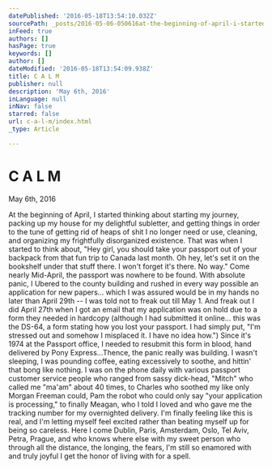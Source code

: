 ```yaml
---
datePublished: '2016-05-18T13:54:10.032Z'
sourcePath: _posts/2016-05-06-050616at-the-beginning-of-april-i-started-thinking-a.md
inFeed: true
authors: []
hasPage: true
keywords: []
author: []
dateModified: '2016-05-18T13:54:09.938Z'
title: C A L M
publisher: null
description: 'May 6th, 2016'
inLanguage: null
inNav: false
starred: false
url: c-a-l-m/index.html
_type: Article

---
```

# C A L M

May 6th, 2016

At the beginning of April, I started thinking about starting my journey, packing up my house for my delightful subletter, and getting things in order to the tune of getting rid of heaps of shit I no longer need or use, cleaning, and organizing my frightfully disorganized existence. That was when I started to think about, "Hey girl, you should take your passport out of your backpack from that fun trip to Canada last month. Oh hey, let's set it on the bookshelf under that stuff there. I won't forget it's there. No way." Come nearly Mid-April, the passport was nowhere to be found. With absolute panic, I Ubered to the county building and rushed in every way possible an application for new papers... which I was assured would be in my hands no later than April 29th -- I was told not to freak out till May 1\. And freak out I did April 27th when I got an email that my application was on hold due to a form they needed in hardcopy (although I had submitted it online... this was the DS-64, a form stating how you lost your passport. I had simply put, "I'm stressed out and somehow I misplaced it. I have no idea how.") Since it's 1974 at the Passport office, I needed to resubmit this form in blood, hand delivered by Pony Express...Thence, the panic really was building. I wasn't sleeping, I was pounding coffee, eating excessively to soothe, and hittin' that bong like nothing. I was on the phone daily with various passport customer service people who ranged from sassy dick-head, "Mitch" who called me "ma'am" about 40 times, to Charles who soothed my like only Morgan Freeman could, Pam the robot who could only say "your application is processing," to finally Meagan, who I told I loved and who gave me the tracking number for my overnighted delivery. I'm finally feeling like this is real, and I'm letting myself feel excited rather than beating myself up for being so careless. Here I come Dublin, Paris, Amsterdam, Oslo, Tel Aviv, Petra, Prague, and who knows where else with my sweet person who through all the distance, the longing, the fears, I'm still so enamored with and truly joyful I get the honor of living with for a spell.